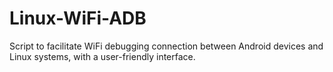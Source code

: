 # Linux-WiFi-ADB
Script to facilitate WiFi debugging connection between Android devices and Linux systems, with a user-friendly interface.
